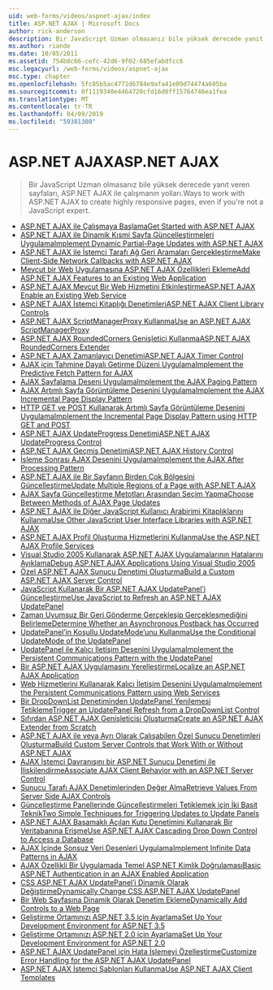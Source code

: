 ```yaml
---
uid: web-forms/videos/aspnet-ajax/index
title: ASP.NET AJAX | Microsoft Docs
author: rick-anderson
description: Bir JavaScript Uzman olmasanız bile yüksek derecede yanıt veren sayfaları, ASP.NET AJAX ile çalışmanın yolları.
ms.author: riande
ms.date: 10/05/2011
ms.assetid: 754b8c66-cefc-42d6-9f02-685efabdfcc6
msc.legacyurl: /web-forms/videos/aspnet-ajax
msc.type: chapter
ms.openlocfilehash: 5fc85b5ac4771d6784e9afa41e09d74474a605ba
ms.sourcegitcommit: 0f1119340e4464720cfd16d0ff15764746ea1fea
ms.translationtype: MT
ms.contentlocale: tr-TR
ms.lasthandoff: 04/09/2019
ms.locfileid: "59381308"
---
```

# <a name="aspnet-ajax"></a><span data-ttu-id="83a39-103">ASP.NET AJAX</span><span class="sxs-lookup"><span data-stu-id="83a39-103">ASP.NET AJAX</span></span>

> <span data-ttu-id="83a39-104">Bir JavaScript Uzman olmasanız bile yüksek derecede yanıt veren sayfaları, ASP.NET AJAX ile çalışmanın yolları.</span><span class="sxs-lookup"><span data-stu-id="83a39-104">Ways to work with ASP.NET AJAX to create highly responsive pages, even if you're not a JavaScript expert.</span></span>


- [<span data-ttu-id="83a39-105">ASP.NET AJAX ile Çalışmaya Başlama</span><span class="sxs-lookup"><span data-stu-id="83a39-105">Get Started with ASP.NET AJAX</span></span>](how-do-i-get-started-with-aspnet-ajax.md)
- [<span data-ttu-id="83a39-106">ASP.NET AJAX ile Dinamik Kısmi Sayfa Güncelleştirmeleri Uygulama</span><span class="sxs-lookup"><span data-stu-id="83a39-106">Implement Dynamic Partial-Page Updates with ASP.NET AJAX</span></span>](how-do-i-implement-dynamic-partial-page-updates-with-aspnet-ajax.md)
- [<span data-ttu-id="83a39-107">ASP.NET AJAX ile İstemci Tarafı Ağ Geri Aramaları Gerçekleştirme</span><span class="sxs-lookup"><span data-stu-id="83a39-107">Make Client-Side Network Callbacks with ASP.NET AJAX</span></span>](how-do-i-make-client-side-network-callbacks-with-aspnet-ajax.md)
- [<span data-ttu-id="83a39-108">Mevcut bir Web Uygulamasına ASP.NET AJAX Özellikleri Ekleme</span><span class="sxs-lookup"><span data-stu-id="83a39-108">Add ASP.NET AJAX Features to an Existing Web Application</span></span>](how-do-i-add-aspnet-ajax-features-to-an-existing-web-application.md)
- [<span data-ttu-id="83a39-109">ASP.NET AJAX Mevcut Bir Web Hizmetini Etkinleştirme</span><span class="sxs-lookup"><span data-stu-id="83a39-109">ASP.NET AJAX Enable an Existing Web Service</span></span>](how-do-i-aspnet-ajax-enable-an-existing-web-service.md)
- [<span data-ttu-id="83a39-110">ASP.NET AJAX İstemci Kitaplığı Denetimleri</span><span class="sxs-lookup"><span data-stu-id="83a39-110">ASP.NET AJAX Client Library Controls</span></span>](how-do-i-use-the-aspnet-ajax-client-library-controls.md)
- [<span data-ttu-id="83a39-111">ASP.NET AJAX ScriptManagerProxy Kullanma</span><span class="sxs-lookup"><span data-stu-id="83a39-111">Use an ASP.NET AJAX ScriptManagerProxy</span></span>](how-do-i-use-an-aspnet-ajax-scriptmanagerproxy.md)
- [<span data-ttu-id="83a39-112">ASP.NET AJAX RoundedCorners Genişletici Kullanma</span><span class="sxs-lookup"><span data-stu-id="83a39-112">ASP.NET AJAX RoundedCorners Extender</span></span>](how-do-i-use-the-aspnet-ajax-roundedcorners-extender.md)
- [<span data-ttu-id="83a39-113">ASP.NET AJAX Zamanlayıcı Denetimi</span><span class="sxs-lookup"><span data-stu-id="83a39-113">ASP.NET AJAX Timer Control</span></span>](how-do-i-use-the-aspnet-ajax-timer-control.md)
- [<span data-ttu-id="83a39-114">AJAX için Tahmine Dayalı Getirme Düzeni Uygulama</span><span class="sxs-lookup"><span data-stu-id="83a39-114">Implement the Predictive Fetch Pattern for AJAX</span></span>](how-do-i-implement-the-predictive-fetch-pattern-for-ajax.md)
- [<span data-ttu-id="83a39-115">AJAX Sayfalama Deseni Uygulama</span><span class="sxs-lookup"><span data-stu-id="83a39-115">Implement the AJAX Paging Pattern</span></span>](how-do-i-implement-the-ajax-paging-pattern.md)
- [<span data-ttu-id="83a39-116">AJAX Artımlı Sayfa Görüntüleme Desenini Uygulama</span><span class="sxs-lookup"><span data-stu-id="83a39-116">Implement the AJAX Incremental Page Display Pattern</span></span>](how-do-i-implement-the-ajax-incremental-page-display-pattern.md)
- [<span data-ttu-id="83a39-117">HTTP GET ve POST Kullanarak Artımlı Sayfa Görüntüleme Desenini Uygulama</span><span class="sxs-lookup"><span data-stu-id="83a39-117">Implement the Incremental Page Display Pattern using HTTP GET and POST</span></span>](how-do-i-implement-the-incremental-page-display-pattern-using-http-get-and-post.md)
- [<span data-ttu-id="83a39-118">ASP.NET AJAX UpdateProgress Denetimi</span><span class="sxs-lookup"><span data-stu-id="83a39-118">ASP.NET AJAX UpdateProgress Control</span></span>](how-do-i-use-the-aspnet-ajax-updateprogress-control.md)
- [<span data-ttu-id="83a39-119">ASP.NET AJAX Geçmiş Denetimi</span><span class="sxs-lookup"><span data-stu-id="83a39-119">ASP.NET AJAX History Control</span></span>](how-do-i-use-the-aspnet-ajax-history-control.md)
- [<span data-ttu-id="83a39-120">İşleme Sonrası AJAX Desenini Uygulama</span><span class="sxs-lookup"><span data-stu-id="83a39-120">Implement the AJAX After Processing Pattern</span></span>](how-do-i-implement-the-ajax-after-processing-pattern.md)
- [<span data-ttu-id="83a39-121">ASP.NET AJAX ile Bir Sayfanın Birden Çok Bölgesini Güncelleştirme</span><span class="sxs-lookup"><span data-stu-id="83a39-121">Update Multiple Regions of a Page with ASP.NET AJAX</span></span>](how-do-i-update-multiple-regions-of-a-page-with-aspnet-ajax.md)
- [<span data-ttu-id="83a39-122">AJAX Sayfa Güncelleştirme Metotları Arasından Seçim Yapma</span><span class="sxs-lookup"><span data-stu-id="83a39-122">Choose Between Methods of AJAX Page Updates</span></span>](how-do-i-choose-between-methods-of-ajax-page-updates.md)
- [<span data-ttu-id="83a39-123">ASP.NET AJAX ile Diğer JavaScript Kullanıcı Arabirimi Kitaplıklarını Kullanma</span><span class="sxs-lookup"><span data-stu-id="83a39-123">Use Other JavaScript User Interface Libraries with ASP.NET AJAX</span></span>](how-do-i-use-other-javascript-user-interface-libraries-with-aspnet-ajax.md)
- [<span data-ttu-id="83a39-124">ASP.NET AJAX Profil Oluşturma Hizmetlerini Kullanma</span><span class="sxs-lookup"><span data-stu-id="83a39-124">Use the ASP.NET AJAX Profile Services</span></span>](how-do-i-use-the-aspnet-ajax-profile-services.md)
- [<span data-ttu-id="83a39-125">Visual Studio 2005 Kullanarak ASP.NET AJAX Uygulamalarının Hatalarını Ayıklama</span><span class="sxs-lookup"><span data-stu-id="83a39-125">Debug ASP.NET AJAX Applications Using Visual Studio 2005</span></span>](how-do-i-debug-aspnet-ajax-applications-using-visual-studio-2005.md)
- [<span data-ttu-id="83a39-126">Özel ASP.NET AJAX Sunucu Denetimi Oluşturma</span><span class="sxs-lookup"><span data-stu-id="83a39-126">Build a Custom ASP.NET AJAX Server Control</span></span>](how-do-i-build-a-custom-aspnet-ajax-server-control.md)
- [<span data-ttu-id="83a39-127">JavaScript Kullanarak Bir ASP.NET AJAX UpdatePanel’i Güncelleştirme</span><span class="sxs-lookup"><span data-stu-id="83a39-127">Use JavaScript to Refresh an ASP.NET AJAX UpdatePanel</span></span>](how-do-i-use-javascript-to-refresh-an-aspnet-ajax-updatepanel.md)
- [<span data-ttu-id="83a39-128">Zaman Uyumsuz Bir Geri Gönderme Gerçekleşip Gerçekleşmediğini Belirleme</span><span class="sxs-lookup"><span data-stu-id="83a39-128">Determine Whether an Asynchronous Postback has Occurred</span></span>](how-do-i-determine-whether-an-asynchronous-postback-has-occurred.md)
- [<span data-ttu-id="83a39-129">UpdatePanel’in Koşullu UpdateMode’unu Kullanma</span><span class="sxs-lookup"><span data-stu-id="83a39-129">Use the Conditional UpdateMode of the UpdatePanel</span></span>](how-do-i-use-the-conditional-updatemode-of-the-updatepanel.md)
- [<span data-ttu-id="83a39-130">UpdatePanel ile Kalıcı İletişim Desenini Uygulama</span><span class="sxs-lookup"><span data-stu-id="83a39-130">Implement the Persistent Communications Pattern with the UpdatePanel</span></span>](how-do-i-implement-the-persistent-communications-pattern-with-the-updatepanel.md)
- [<span data-ttu-id="83a39-131">Bir ASP.NET AJAX Uygulamasını Yerelleştirme</span><span class="sxs-lookup"><span data-stu-id="83a39-131">Localize an ASP.NET AJAX Application</span></span>](how-do-i-localize-an-aspnet-ajax-application.md)
- [<span data-ttu-id="83a39-132">Web Hizmetlerini Kullanarak Kalıcı İletişim Desenini Uygulama</span><span class="sxs-lookup"><span data-stu-id="83a39-132">Implement the Persistent Communications Pattern using Web Services</span></span>](how-do-i-implement-the-persistent-communications-pattern-using-web-services.md)
- [<span data-ttu-id="83a39-133">Bir DropDownList Denetiminden UpdatePanel Yenilemesi Tetikleme</span><span class="sxs-lookup"><span data-stu-id="83a39-133">Trigger an UpdatePanel Refresh from a DropDownList Control</span></span>](how-do-i-trigger-an-updatepanel-refresh-from-a-dropdownlist-control.md)
- [<span data-ttu-id="83a39-134">Sıfırdan ASP.NET AJAX Genişleticisi Oluşturma</span><span class="sxs-lookup"><span data-stu-id="83a39-134">Create an ASP.NET AJAX Extender from Scratch</span></span>](how-do-i-create-an-aspnet-ajax-extender-from-scratch.md)
- [<span data-ttu-id="83a39-135">ASP.NET AJAX ile veya Ayrı Olarak Çalışabilen Özel Sunucu Denetimleri Oluşturma</span><span class="sxs-lookup"><span data-stu-id="83a39-135">Build Custom Server Controls that Work With or Without ASP.NET AJAX</span></span>](how-do-i-build-custom-server-controls-that-work-with-or-without-aspnet-ajax.md)
- [<span data-ttu-id="83a39-136">AJAX İstemci Davranışını bir ASP.NET Sunucu Denetimi ile İlişkilendirme</span><span class="sxs-lookup"><span data-stu-id="83a39-136">Associate AJAX Client Behavior with an ASP.NET Server Control</span></span>](how-do-i-associate-ajax-client-behavior-with-an-aspnet-server-control.md)
- [<span data-ttu-id="83a39-137">Sunucu Tarafı AJAX Denetimlerinden Değer Alma</span><span class="sxs-lookup"><span data-stu-id="83a39-137">Retrieve Values From Server Side AJAX Controls</span></span>](how-do-i-retrieve-values-from-server-side-ajax-controls.md)
- [<span data-ttu-id="83a39-138">Güncelleştirme Panellerinde Güncelleştirmeleri Tetiklemek için İki Basit Teknik</span><span class="sxs-lookup"><span data-stu-id="83a39-138">Two Simple Techniques for Triggering Updates to Update Panels</span></span>](two-simple-techniques-for-triggering-updates-to-update-panels.md)
- [<span data-ttu-id="83a39-139">ASP.NET AJAX Basamaklı Açılan Kutu Denetimini Kullanarak Bir Veritabanına Erişme</span><span class="sxs-lookup"><span data-stu-id="83a39-139">Use ASP.NET AJAX Cascading Drop Down Control to Access a Database</span></span>](use-aspnet-ajax-cascading-drop-down-control-to-access-a-database.md)
- [<span data-ttu-id="83a39-140">AJAX İçinde Sonsuz Veri Desenleri Uygulama</span><span class="sxs-lookup"><span data-stu-id="83a39-140">Implement Infinite Data Patterns in AJAX</span></span>](implement-infinite-data-patterns-in-ajax.md)
- [<span data-ttu-id="83a39-141">AJAX Özellikli Bir Uygulamada Temel ASP.NET Kimlik Doğrulaması</span><span class="sxs-lookup"><span data-stu-id="83a39-141">Basic ASP.NET Authentication in an AJAX Enabled Application</span></span>](basic-aspnet-authentication-in-an-ajax-enabled-application.md)
- [<span data-ttu-id="83a39-142">CSS ASP.NET AJAX UpdatePanel’i Dinamik Olarak Değiştirme</span><span class="sxs-lookup"><span data-stu-id="83a39-142">Dynamically Change CSS ASP.NET AJAX UpdatePanel</span></span>](how-to-dynamically-change-css-using-the-aspnet-ajax-updatepanel.md)
- [<span data-ttu-id="83a39-143">Bir Web Sayfasına Dinamik Olarak Denetim Ekleme</span><span class="sxs-lookup"><span data-stu-id="83a39-143">Dynamically Add Controls to a Web Page</span></span>](how-to-dynamically-add-controls-to-a-web-page.md)
- [<span data-ttu-id="83a39-144">Geliştirme Ortamınızı ASP.NET 3.5 için Ayarlama</span><span class="sxs-lookup"><span data-stu-id="83a39-144">Set Up Your Development Environment for ASP.NET 3.5</span></span>](set-up-your-development-environment-for-aspnet-35.md)
- [<span data-ttu-id="83a39-145">Geliştirme Ortamınızı ASP.NET 2.0 için Ayarlama</span><span class="sxs-lookup"><span data-stu-id="83a39-145">Set Up Your Development Environment for ASP.NET 2.0</span></span>](set-up-your-development-environment-for-aspnet-20.md)
- [<span data-ttu-id="83a39-146">ASP.NET AJAX UpdatePanel için Hata İşlemeyi Özelleştirme</span><span class="sxs-lookup"><span data-stu-id="83a39-146">Customize Error Handling for the ASP.NET AJAX UpdatePanel</span></span>](how-do-i-customize-error-handling-for-the-aspnet-ajax-updatepanel.md)
- [<span data-ttu-id="83a39-147">ASP.NET AJAX İstemci Şablonları Kullanma</span><span class="sxs-lookup"><span data-stu-id="83a39-147">Use ASP.NET AJAX Client Templates</span></span>](how-do-i-use-aspnet-ajax-client-templates.md)
